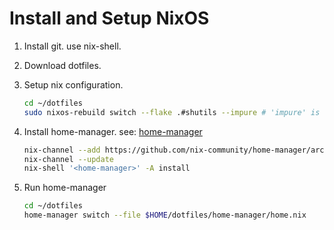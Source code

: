 # Install and Setup NixOS

1. Install git. use nix-shell.
2. Download dotfiles.
3. Setup nix configuration.

   ```sh
   cd ~/dotfiles
   sudo nixos-rebuild switch --flake .#shutils --impure # 'impure' is for wsl.
   ```

4. Install home-manager.
   see: [home-manager](https://nix-community.github.io/home-manager/)

   ```sh
   nix-channel --add https://github.com/nix-community/home-manager/archive/release-24.05.tar.gz home-manager
   nix-channel --update
   nix-shell '<home-manager>' -A install
   ```

5. Run home-manager

   ```sh
   cd ~/dotfiles
   home-manager switch --file $HOME/dotfiles/home-manager/home.nix
   ```
